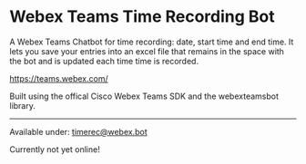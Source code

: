 # Webex Teams Time Recording Bot
 
A Webex Teams Chatbot for time recording: date, start time and end time. It lets you save your entries into an excel file that remains in the space with the bot and is updated each time time is recorded.

https://teams.webex.com/

Built using the offical Cisco Webex Teams SDK and the webexteamsbot library.

----
Available under: timerec@webex.bot

Currently not yet online!

